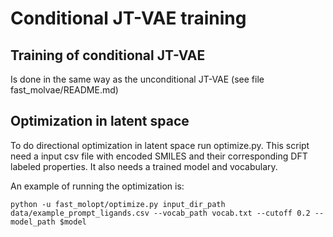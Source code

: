 # Conditional JT-VAE training

## Training of conditional JT-VAE

Is done in the same way as the unconditional JT-VAE (see file fast_molvae/README.md)

## Optimization in latent space

To do directional optimization in latent space run optimize.py.
This script need a input csv file with encoded SMILES and their corresponding DFT labeled properties.
It also needs a trained model and vocabulary.

An example of running the optimization is:

```
python -u fast_molopt/optimize.py input_dir_path data/example_prompt_ligands.csv --vocab_path vocab.txt --cutoff 0.2 --model_path $model
```
